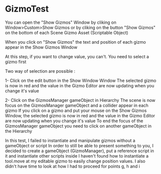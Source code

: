 # GizmoTest

You can open the "Show Gizmos" Window by cliking on Window>Custom>Show Gizmos 
or by cliking on the button "Show Gizmos" on the bottom of each Scene Gizmo Asset (Scriptable Object)

When you click on "Show Gizmos" the text and position of each gizmo appear in the Show Gizmos Window

At this step, if you want to change value, you can't. You need to select a gizmo first

Two way of selection are possible :

1- 
Click on the edit button in the Show Window Window
The selected gizmo is now in red and the value in the Gizmo Editor are now updating when you change it's value

2-
Click on the GizmosManager gameObject in Hierarchy
The scene is now focus on the GizmosManager gameObject and a collider appear in each gizmo
If you click on a gizmo and put your mouse on the Show Gizmos Window, 
the selected gizmo is now in red and the value in the Gizmo Editor are now updating when you change it's value
To end the focus of the GizmosManager gameObject you need to click on another gameObject in the Hierarchy



In this test, I failed to instantiate and manipulate gizmos without a gameObject or script
In order to still be able to present something to you, I decided to create a gameObject (GizmoManager), put a reference script in it and instantiate other scripts inside
I haven't found how to instantiate a tool.move at my editable gizmo to easily change position values.
I also didn't have time to look at how I had to proceed for points g, h and i
